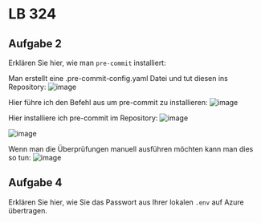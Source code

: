# LB 324

## Aufgabe 2
Erklären Sie hier, wie man `pre-commit` installiert:

Man erstellt eine .pre-commit-config.yaml Datei und tut diesen ins Repository:
![image](https://github.com/DonFerrari/BelluscioValentinoLB-324/assets/89085663/f583dd70-5182-47ec-80f9-95e37b659fc6)

Hier führe ich den Befehl aus um pre-commit zu installieren:
![image](https://github.com/DonFerrari/BelluscioValentinoLB-324/assets/89085663/5611216c-1a78-468d-95f0-c32d21b69aba)

Hier installiere ich pre-commit im Repository:
![image](https://github.com/DonFerrari/BelluscioValentinoLB-324/assets/89085663/bf9b1e52-ff63-4891-a27c-ee6a434b4c0b)

![image](https://github.com/DonFerrari/BelluscioValentinoLB-324/assets/89085663/9d5e3a05-9468-41cd-95ba-3c5af3ea5765)

Wenn man die Überprüfungen manuell ausführen möchten kann man dies so tun:
![image](https://github.com/DonFerrari/BelluscioValentinoLB-324/assets/89085663/ea94ebaa-5193-4169-a5d8-104180132e0b)

## Aufgabe 4
Erklären Sie hier, wie Sie das Passwort aus Ihrer lokalen `.env` auf Azure übertragen.
